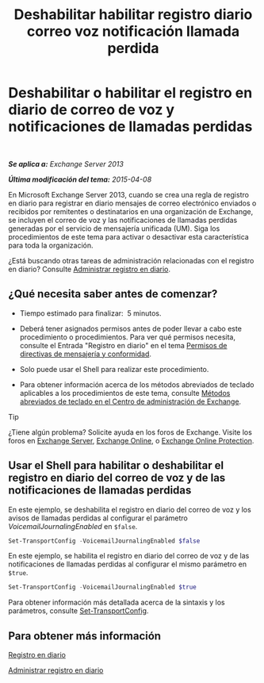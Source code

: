 ﻿---
title: 'Deshabilitar habilitar registro diario correo voz notificación llamada perdida'
TOCTitle: Deshabilitar o habilitar el registro en diario de correo de voz y notificaciones de llamadas perdidas
ms:assetid: 5164a92e-69e6-4339-b80c-0cfbf0dc0198
ms:mtpsurl: https://technet.microsoft.com/es-es/library/Bb201690(v=EXCHG.150)
ms:contentKeyID: 49895624
ms.date: 05/22/2018
mtps_version: v=EXCHG.150
ms.translationtype: MT
---

# Deshabilitar o habilitar el registro en diario de correo de voz y notificaciones de llamadas perdidas

 

_**Se aplica a:** Exchange Server 2013_

_**Última modificación del tema:** 2015-04-08_

En Microsoft Exchange Server 2013, cuando se crea una regla de registro en diario para registrar en diario mensajes de correo electrónico enviados o recibidos por remitentes o destinatarios en una organización de Exchange, se incluyen el correo de voz y las notificaciones de llamadas perdidas generadas por el servicio de mensajería unificada (UM). Siga los procedimientos de este tema para activar o desactivar esta característica para toda la organización.

¿Está buscando otras tareas de administración relacionadas con el registro en diario? Consulte [Administrar registro en diario](https://docs.microsoft.com/es-es/exchange/security-and-compliance/journaling/manage-journaling).

## ¿Qué necesita saber antes de comenzar?

  - Tiempo estimado para finalizar:  5 minutos.

  - Deberá tener asignados permisos antes de poder llevar a cabo este procedimiento o procedimientos. Para ver qué permisos necesita, consulte el Entrada "Registro en diario" en el tema [Permisos de directivas de mensajería y conformidad](messaging-policy-and-compliance-permissions-exchange-2013-help.md).

  - Solo puede usar el Shell para realizar este procedimiento.

  - Para obtener información acerca de los métodos abreviados de teclado aplicables a los procedimientos de este tema, consulte [Métodos abreviados de teclado en el Centro de administración de Exchange](keyboard-shortcuts-in-the-exchange-admin-center-exchange-online-protection-help.md).


> [!TIP]
> ¿Tiene algún problema? Solicite ayuda en los foros de Exchange. Visite los foros en <A href="https://go.microsoft.com/fwlink/p/?linkid=60612">Exchange Server</A>, <A href="https://go.microsoft.com/fwlink/p/?linkid=267542">Exchange Online</A>, o <A href="https://go.microsoft.com/fwlink/p/?linkid=285351">Exchange Online Protection</A>.



## Usar el Shell para habilitar o deshabilitar el registro en diario del correo de voz y de las notificaciones de llamadas perdidas

En este ejemplo, se deshabilita el registro en diario del correo de voz y los avisos de llamadas perdidas al configurar el parámetro *VoicemailJournalingEnabled* en `$false`.

```powershell
Set-TransportConfig -VoicemailJournalingEnabled $false
```

En este ejemplo, se habilita el registro en diario del correo de voz y de las notificaciones de llamadas perdidas al configurar el mismo parámetro en `$true`.

```powershell
Set-TransportConfig -VoicemailJournalingEnabled $true
```

Para obtener información más detallada acerca de la sintaxis y los parámetros, consulte [Set-TransportConfig](https://technet.microsoft.com/es-es/library/bb124151\(v=exchg.150\)).

## Para obtener más información

[Registro en diario](journaling-exchange-2013-help.md)

[Administrar registro en diario](https://docs.microsoft.com/es-es/exchange/security-and-compliance/journaling/manage-journaling)

